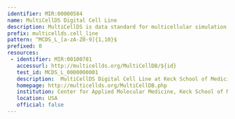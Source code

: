 ```yaml
---
identifier: MIR:00000584
name: MultiCellDS Digital Cell Line
description: MultiCellDS is data standard for multicellular simulation, experimental, and clinical data. A digital cell line is a hierarchical organization of quantitative phenotype data for a single biological cell line, including the microenvironmental context of the measurements and essential metadata.
prefix: multicellds.cell_line
pattern: ^MCDS_L_[a-zA-Z0-9]{1,10}$
prefixed: 0
resources:
 - identifier: MIR:00100781
   accessurl: http://multicellds.org/MultiCellDB/${id}
   test_id: MCDS_L_0000000001
   description:  MultiCellDS Digital Cell Line at Keck School of Medicine
   homepage: http://multicellds.org/MultiCellDB.php
   institution: Center for Applied Molecular Medicine, Keck School of Medicine, University of Southern California, California
   location: USA
   official: false
---
```


